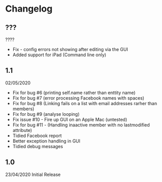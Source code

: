 # Changelog

## ???
????

* Fix - config errors not showing after editing via the GUI
* Added support for iPad (Command line only)

## 1.1
02/05/2020
* Fix for bug #6 (printing self.name rather than enttity name)
* Fix for bug #7 (error processing Facebook names with spaces)
* Fix for bug #8 (Linking fails on a list with email addresses rarher than members)
* Fix for bug #9 (analyse looping)
* Fix issue #10 - Fire up GUI on an Apple Mac (untested)
* Fix for bug #11 - (Handling inaactive member with no lastmodified attribute)
* Tidied Facebook report
* Better exception handling in GUI
* Tidied debug messages

## 1.0
23/04/2020
Initial Release

